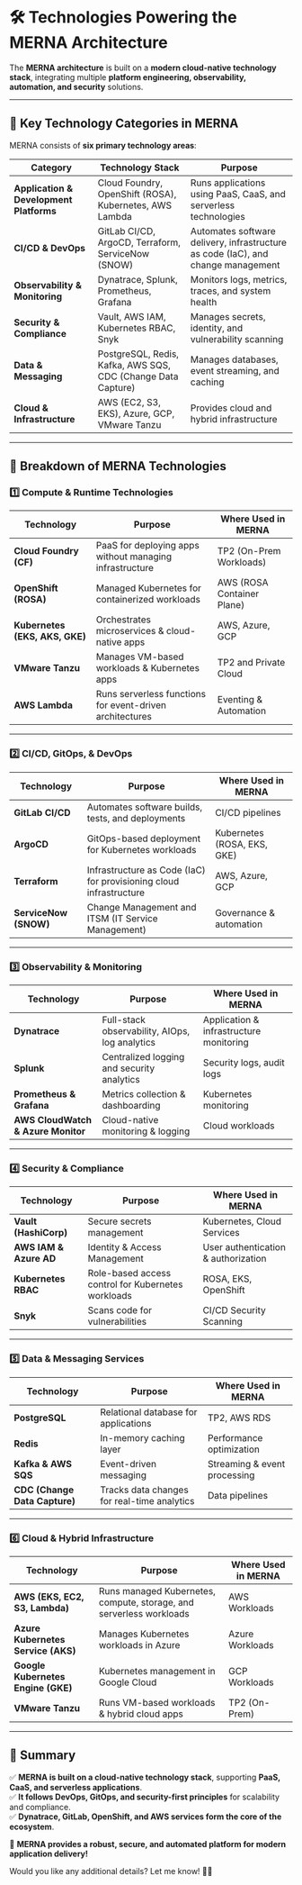 # **🛠 Technologies Powering the MERNA Architecture**  

The **MERNA architecture** is built on a **modern cloud-native technology stack**, integrating multiple **platform engineering, observability, automation, and security** solutions.

---  

## **📍 Key Technology Categories in MERNA**  

MERNA consists of **six primary technology areas**:

| **Category** | **Technology Stack** | **Purpose** |
|-------------|----------------------|-------------|
| **Application & Development Platforms** | Cloud Foundry, OpenShift (ROSA), Kubernetes, AWS Lambda | Runs applications using PaaS, CaaS, and serverless technologies |
| **CI/CD & DevOps** | GitLab CI/CD, ArgoCD, Terraform, ServiceNow (SNOW) | Automates software delivery, infrastructure as code (IaC), and change management |
| **Observability & Monitoring** | Dynatrace, Splunk, Prometheus, Grafana | Monitors logs, metrics, traces, and system health |
| **Security & Compliance** | Vault, AWS IAM, Kubernetes RBAC, Snyk | Manages secrets, identity, and vulnerability scanning |
| **Data & Messaging** | PostgreSQL, Redis, Kafka, AWS SQS, CDC (Change Data Capture) | Manages databases, event streaming, and caching |
| **Cloud & Infrastructure** | AWS (EC2, S3, EKS), Azure, GCP, VMware Tanzu | Provides cloud and hybrid infrastructure |

---  

## **📍 Breakdown of MERNA Technologies**  

### **1️⃣ Compute & Runtime Technologies**  

| **Technology** | **Purpose** | **Where Used in MERNA** |
|---------------|------------|--------------------------|
| **Cloud Foundry (CF)** | PaaS for deploying apps without managing infrastructure | TP2 (On-Prem Workloads) |
| **OpenShift (ROSA)** | Managed Kubernetes for containerized workloads | AWS (ROSA Container Plane) |
| **Kubernetes (EKS, AKS, GKE)** | Orchestrates microservices & cloud-native apps | AWS, Azure, GCP |
| **VMware Tanzu** | Manages VM-based workloads & Kubernetes apps | TP2 and Private Cloud |
| **AWS Lambda** | Runs serverless functions for event-driven architectures | Eventing & Automation |

---  

### **2️⃣ CI/CD, GitOps, & DevOps**  

| **Technology** | **Purpose** | **Where Used in MERNA** |
|---------------|------------|--------------------------|
| **GitLab CI/CD** | Automates software builds, tests, and deployments | CI/CD pipelines |
| **ArgoCD** | GitOps-based deployment for Kubernetes workloads | Kubernetes (ROSA, EKS, GKE) |
| **Terraform** | Infrastructure as Code (IaC) for provisioning cloud infrastructure | AWS, Azure, GCP |
| **ServiceNow (SNOW)** | Change Management and ITSM (IT Service Management) | Governance & automation |

---  

### **3️⃣ Observability & Monitoring**  

| **Technology** | **Purpose** | **Where Used in MERNA** |
|---------------|------------|--------------------------|
| **Dynatrace** | Full-stack observability, AIOps, log analytics | Application & infrastructure monitoring |
| **Splunk** | Centralized logging and security analytics | Security logs, audit logs |
| **Prometheus & Grafana** | Metrics collection & dashboarding | Kubernetes monitoring |
| **AWS CloudWatch & Azure Monitor** | Cloud-native monitoring & logging | Cloud workloads |

---  

### **4️⃣ Security & Compliance**  

| **Technology** | **Purpose** | **Where Used in MERNA** |
|---------------|------------|--------------------------|
| **Vault (HashiCorp)** | Secure secrets management | Kubernetes, Cloud Services |
| **AWS IAM & Azure AD** | Identity & Access Management | User authentication & authorization |
| **Kubernetes RBAC** | Role-based access control for Kubernetes workloads | ROSA, EKS, OpenShift |
| **Snyk** | Scans code for vulnerabilities | CI/CD Security Scanning |

---  

### **5️⃣ Data & Messaging Services**  

| **Technology** | **Purpose** | **Where Used in MERNA** |
|---------------|------------|--------------------------|
| **PostgreSQL** | Relational database for applications | TP2, AWS RDS |
| **Redis** | In-memory caching layer | Performance optimization |
| **Kafka & AWS SQS** | Event-driven messaging | Streaming & event processing |
| **CDC (Change Data Capture)** | Tracks data changes for real-time analytics | Data pipelines |

---  

### **6️⃣ Cloud & Hybrid Infrastructure**  

| **Technology** | **Purpose** | **Where Used in MERNA** |
|---------------|------------|--------------------------|
| **AWS (EKS, EC2, S3, Lambda)** | Runs managed Kubernetes, compute, storage, and serverless workloads | AWS Workloads |
| **Azure Kubernetes Service (AKS)** | Manages Kubernetes workloads in Azure | Azure Workloads |
| **Google Kubernetes Engine (GKE)** | Kubernetes management in Google Cloud | GCP Workloads |
| **VMware Tanzu** | Runs VM-based workloads & hybrid cloud apps | TP2 (On-Prem) |

---  

## **📍 Summary**  
✅ **MERNA is built on a cloud-native technology stack**, supporting **PaaS, CaaS, and serverless applications**.  
✅ **It follows DevOps, GitOps, and security-first principles** for scalability and compliance.  
✅ **Dynatrace, GitLab, OpenShift, and AWS services form the core of the ecosystem**.  

🚀 **MERNA provides a robust, secure, and automated platform for modern application delivery!**  

Would you like any additional details? Let me know! 🚀📜  
